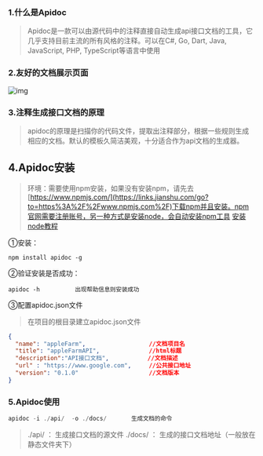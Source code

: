 ### 1.什么是Apidoc

> Apidoc是一款可以由源代码中的注释直接自动生成api接口文档的工具，它几乎支持目前主流的所有风格的注释。可以在C#, Go, Dart, Java, JavaScript, PHP, TypeScript等语言中使用

### 2.友好的文档展示页面

![img](./images/img.png)

### 3.注释生成接口文档的原理

> apidoc的原理是扫描你的代码文件，提取出注释部分，根据一些规则生成相应的文档。默认的模板久简洁美观，十分适合作为api文档的生成器。

## 4.Apidoc安装

> 环境：需要使用npm安装，如果没有安装npm，请先去[https://www.npmjs.com/](https://links.jianshu.com/go?to=https%3A%2F%2Fwww.npmjs.com%2F)下载npm并且安装。npm官网需要注册账号，另一种方式是安装node，会自动安装npm工具  [安装node教程](https://links.jianshu.com/go?to=https%3A%2F%2Fwww.liaoxuefeng.com%2Fwiki%2F001434446689867b27157e896e74d51a89c25cc8b43bdb3000%2F00143450141843488beddae2a1044cab5acb5125baf0882000)

①安装：

```undefined
npm install apidoc -g
```

②验证安装是否成功：

```undefined
apidoc -h          出现帮助信息则安装成功
```

③配置apidoc.json文件

> 在项目的根目录建立apidoc.json文件

```json
{
  "name": "appleFarm",                  //文档项目名
  "title": "appleFarmAPI",              //html标题
  "description":"API接口文档",           //文档描述
  "url" : "https://www.google.com",     //公共接口地址
  "version": "0.1.0"                    //文档版本
}
```

### 5.Apidoc使用

```cpp
apidoc -i ./api/  -o ./docs/       生成文档的命令 
```

> ./api/  ： 生成接口文档的源文件
> ./docs/  ： 生成的接口文档地址（一般放在静态文件夹下）


